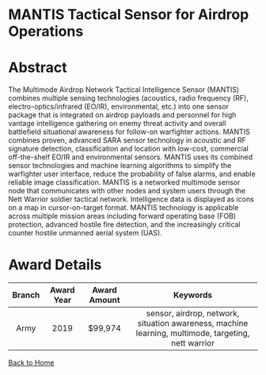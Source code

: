 
MANTIS Tactical Sensor for Airdrop Operations
=============================================

# Abstract


The Multimode Airdrop Network Tactical Intelligence Sensor (MANTIS) combines multiple sensing technologies (acoustics, radio frequency (RF), electro-optics/infrared (EO/IR), environmental, etc.) into one sensor package that is integrated on airdrop payloads and personnel for high vantage intelligence gathering on enemy threat activity and overall battlefield situational awareness for follow-on warfighter actions. MANTIS combines proven, advanced SARA sensor technology in acoustic and RF signature detection, classification and location with low-cost, commercial off-the-shelf EO/IR and environmental sensors. MANTIS uses its combined sensor technologies and machine learning algorithms to simplify the warfighter user interface, reduce the probability of false alarms, and enable reliable image classification. MANTIS is a networked multimode sensor node that communicates with other nodes and system users through the Nett Warrior soldier tactical network. Intelligence data is displayed as icons on a map in cursor-on-target format. MANTIS technology is applicable across multiple mission areas including forward operating base (FOB) protection, advanced hostile fire detection, and the increasingly critical counter hostile unmanned aerial system (UAS).  

# Award Details

|Branch|Award Year|Award Amount|Keywords|
| :---: | :---: | :---: | :---: |
|Army|2019|$99,974|sensor, airdrop, network, situation awareness, machine learning, multimode, targeting, nett warrior|
  
  


[Back to Home](https://github.com/chrischow/dod_sbir_awards/Reports/CC/#1033)